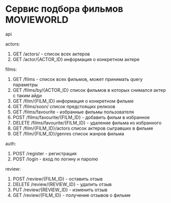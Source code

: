 # Сервис подбора фильмов MOVIEWORLD


api

actors:
1. GET /actors/ - список всех актеров
2. GET /actor/{ACTOR_ID} информация о конкретном актере

films:
1. GET /films - список всех фильмов, может принимать query параметры
2. GET /films/by/{ACTOR_ID} список фильмов в которых снимался актер с таким айди
3. GET /film/{FILM_ID} информация о конкретном фильме
4. GET /films/soon/ список предстоящих релизов
5. GET /films/favourite - избранные фильмы пользователя
6. POST /films/favourite/{FILM_ID} - добавить фильм в избранное
7. DELETE /films/favourite/{FILM_ID} - удаление фильма из избранного
8. GET /film/{FILM_ID}/actors список актеров сыгравших в фильме
9. GET /film/{FILM_ID}/genres список жанров фильма

auth:
1. POST /register - регистрация
2. POST /login - вход по логину и паролю

review:
1. POST /review/{FILM_ID} - оставить отзыв
2. DELETE /review/{REVIEW_ID} - удалить отзыв
3. PUT /review/{REVIEW_ID} - изменить отзыв
4. GET /review/{FILM_ID} - получение отзывов о фильме
